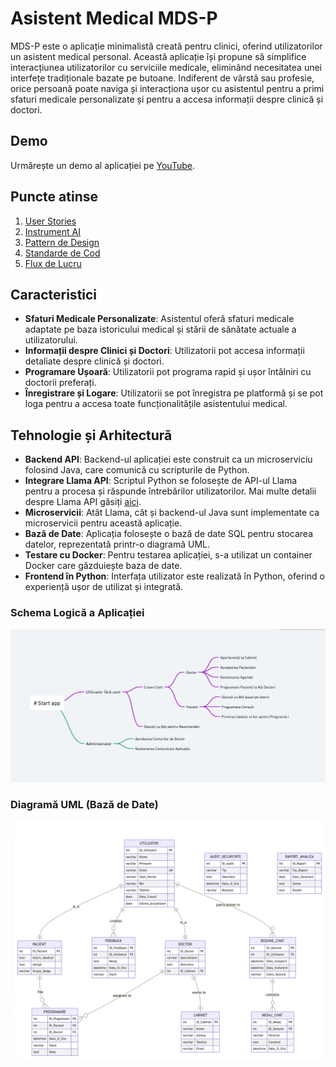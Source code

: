 # Asistent Medical MDS-P

MDS-P este o aplicație minimalistă creată pentru clinici, oferind utilizatorilor un asistent medical personal. Această aplicație își propune să simplifice interacțiunea utilizatorilor cu serviciile medicale, eliminând necesitatea unei interfețe tradiționale bazate pe butoane. Indiferent de vârstă sau profesie, orice persoană poate naviga și interacționa ușor cu asistentul pentru a primi sfaturi medicale personalizate și pentru a accesa informații despre clinică și doctori.

## Demo

Urmărește un demo al aplicației pe [YouTube](https://www.youtube.com/watch?v=Bxp8uW8uVl8).

## Puncte atinse

1. [User Stories](./documentation/user_stories.md)
2. [Instrument AI](./documentation/ai_tool.md)
3. [Pattern de Design](./documentation/design_pattern.md)
4. [Standarde de Cod](./documentation/code_standards.md)
5. [Flux de Lucru](./documentation/workflow.md)

## Caracteristici

- **Sfaturi Medicale Personalizate**: Asistentul oferă sfaturi medicale adaptate pe baza istoricului medical și stării de sănătate actuale a utilizatorului.
- **Informații despre Clinici și Doctori**: Utilizatorii pot accesa informații detaliate despre clinică și doctori.
- **Programare Ușoară**: Utilizatorii pot programa rapid și ușor întâlniri cu doctorii preferați.
- **Înregistrare și Logare**: Utilizatorii se pot înregistra pe platformă și se pot loga pentru a accesa toate funcționalitățile asistentului medical.

## Tehnologie și Arhitectură

- **Backend API**: Backend-ul aplicației este construit ca un microserviciu folosind Java, care comunică cu scripturile de Python.
- **Integrare Llama API**: Scriptul Python se folosește de API-ul Llama pentru a procesa și răspunde întrebărilor utilizatorilor. Mai multe detalii despre Llama API găsiți [aici](https://github.com/ollama/ollama/blob/main/docs/api.md).
- **Microservicii**: Atât Llama, cât și backend-ul Java sunt implementate ca microservicii pentru această aplicație.
- **Bază de Date**: Aplicația folosește o bază de date SQL pentru stocarea datelor, reprezentată printr-o diagramă UML.
- **Testare cu Docker**: Pentru testarea aplicației, s-a utilizat un container Docker care găzduiește baza de date.
- **Frontend în Python**: Interfața utilizator este realizată în Python, oferind o experiență ușor de utilizat și integrată.


### Schema Logică a Aplicației

![Schema Logică a Aplicației](./documentation/us.png)

### Diagramă UML (Bază de Date)

![Diagramă UML](./documentation/DiagramaUML.png)

